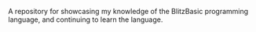 A repository for showcasing my knowledge of the BlitzBasic programming language, and continuing to learn the language.
